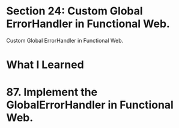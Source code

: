 # Section 24: Custom Global ErrorHandler in Functional Web. 

Custom Global ErrorHandler in Functional Web.

# What I Learned

# 87. Implement the GlobalErrorHandler in Functional Web.
